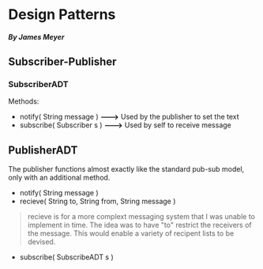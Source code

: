 # Design Patterns
##### By James Meyer

## Subscriber-Publisher

### SubscriberADT
Methods:
 - notify( String message )	**--->**	Used by the publisher to set the text 
 - subscribe( Subscriber s )	**--->**	Used by self to receive message

## PublisherADT

The publisher functions almost exactly like the standard pub-sub model, only with an additional method.

 - notify( String message )
 - recieve( String to, String from, String message )

> recieve is for a more complext messaging system that I was unable to implement in time. The idea was to have "to" restrict the receivers of the message. This would enable a variety of recipent lists to be devised.

 - subscribe( SubscribeADT s )
